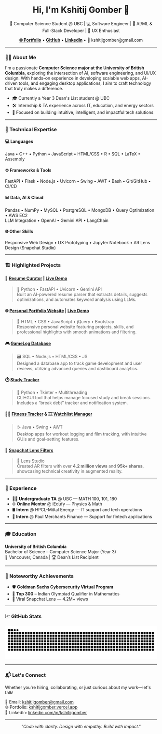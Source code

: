 <h1 align="center">Hi, I'm Kshitij Gomber 👋</h1>
<p align="center">
  🌟 Computer Science Student @ UBC | 💻 Software Engineer | 🧠 AI/ML & Full-Stack Developer | 🎨 UX Enthusiast  
</p>

<p align="center">
  <a href="https://kshitijgomber.com"><strong>🌐 Portfolio</strong></a> •
  <a href="https://github.com/KshitijGomber"><strong>GitHub</strong></a> •
  <a href="https://linkedin.com/in/kshitijgomber"><strong>LinkedIn</strong></a> •
  📧 kshitijgomber@gmail.com
</p>

---

### 👨‍💻 About Me

I'm a passionate **Computer Science major at the University of British Columbia**, exploring the intersection of AI, software engineering, and UI/UX design. With hands-on experience in developing scalable web apps, AI-driven tools, and engaging desktop applications, I aim to craft technology that truly makes a difference.

- 🎓 Currently a Year 3 Dean's List student @ UBC  
- 🛠️ Internship & TA experience across IT, education, and energy sectors  
- 🚀 Focused on building intuitive, intelligent, and impactful tech solutions

---

### 🧠 Technical Expertise

#### 💻 Languages
Java • C++ • Python • JavaScript • HTML/CSS • R • SQL • LaTeX • Assembly

#### ⚙️ Frameworks & Tools
FastAPI • Flask • Node.js • Uvicorn • Swing • AWT • Bash • Git/GitHub • CI/CD

#### 📊 Data, AI & Cloud
Pandas • NumPy • MySQL • PostgreSQL • MongoDB • Query Optimization • AWS EC2  
LLM Integration • OpenAI • Gemini API • LangChain

#### 🌐 Other Skills
Responsive Web Design • UX Prototyping • Jupyter Notebook • AR Lens Design (Snapchat Studio)

---

### 🏗️ Highlighted Projects

#### 📄 [Resume Curator](https://github.com/KshitijGomber/Resume-Curator) | [Live Demo](https://resume-curator.vercel.app)
> 🧠 Python • FastAPI • Uvicorn • Gemini API  
Built an AI-powered resume parser that extracts details, suggests optimizations, and automates keyword analysis using LLMs.

#### 🌐 [Personal Portfolio Website](https://github.com/KshitijGomber/personal-portfolio) | [Live Demo](https://kshitijgomber.vercel.app)
> 🎨 HTML • CSS • JavaScript • jQuery • Bootstrap  
Responsive personal website featuring projects, skills, and professional highlights with smooth animations and filtering.

#### 🎮 [GameLog Database](https://github.com/KshitijGomber/DatabaseProject)
> 🗃️ SQL • Node.js • HTML/CSS • JS  
Designed a database app to track game development and user reviews, utilizing advanced queries and dashboard analytics.

#### ⏱️ [Study Tracker](https://github.com/KshitijGomber/StudyTracker)
> 🐍 Python • Tkinter • Multithreading  
CLI+GUI tool that helps manage focused study and break sessions. Includes a “break debt” tracker and notification system.

#### 🏋️‍♂️ [Fitness Tracker](https://github.com/KshitijGomber/FitnessTracker) & 🎞️ [Watchlist Manager](https://github.com/KshitijGomber/WatchListManager)
> ☕ Java • Swing • AWT  
Desktop apps for workout logging and film tracking, with intuitive GUIs and goal-setting features.

#### 🤳 [Snapchat Lens Filters](https://github.com/KshitijGomber)
> 🌈 Lens Studio  
Created AR filters with over **4.2 million views** and **95k+ shares**, showcasing technical creativity in augmented reality.

---

### 💼 Experience

- 🧑‍🏫 **Undergraduate TA** @ UBC — MATH 100, 101, 180  
- 🌐 **Online Mentor** @ iEdufy — Physics & Math  
- 🛢️ **Intern** @ HPCL-Mittal Energy — IT support and tech operations  
- 🏦 **Intern** @ Paul Merchants Finance — Support for fintech applications  

---

### 🎓 Education

**University of British Columbia**  
Bachelor of Science – Computer Science Major (Year 3)  
📍 Vancouver, Canada | 🏆 Dean’s List Recipient

---

### 🏅 Noteworthy Achievements

- 🛡️ **Goldman Sachs Cybersecurity Virtual Program**  
- 🧠 **Top 300** – Indian Olympiad Qualifier in Mathematics  
- 🤳 Viral Snapchat Lens — 4.2M+ views

---

### 📈 GitHub Stats

<picture>
  <source media="(prefers-color-scheme: dark)" srcset="https://raw.githubusercontent.com/KshitijGomber/KshitijGomber/output/github-contribution-grid-snake-dark.svg" />
  <source media="(prefers-color-scheme: light)" srcset="https://raw.githubusercontent.com/KshitijGomber/KshitijGomber/output/github-contribution-grid-snake.svg" />
  <img alt="github-snake" src="https://raw.githubusercontent.com/KshitijGomber/KshitijGomber/output/github-contribution-grid-snake.svg" />
</picture>

---

### 📬 Let's Connect

Whether you're hiring, collaborating, or just curious about my work—let's talk!

📧 Email: [kshitijgomber@gmail.com](mailto:kshitijgomber@gmail.com)  
🌐 Portfolio: [kshitijgomber.vercel.app](https://kshitijgomber.com)  
🔗 LinkedIn: [linkedin.com/in/kshitijgomber](https://linkedin.com/in/kshitijgomber)

---

<p align="center">
  <i>"Code with clarity. Design with empathy. Build with impact."</i>  
</p>

